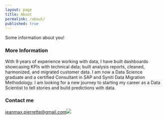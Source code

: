 ```yaml
---
layout: page
title: About
permalink: /about/
published: true
---
```


Some information about you!

### More Information
With 9 years of experience working with data, I have built dashboards showcasing KPIs with technical data; built analysis reports, cleaned, harmonized, and migrated customer data.
I am now a Data Science graduate and a certified Consultant in SAP and Syniti Data Migration Methodology.
I am looking for a new journey to starting my career as a Data Scientist to tell stories and build predictions with data.

### Contact me

[jeanmax.pierrette@gmail.com](mailto:jeanmax.pierrette@gmail.com)![]({{site.baseurl}}//IMG_8688.jpg)

